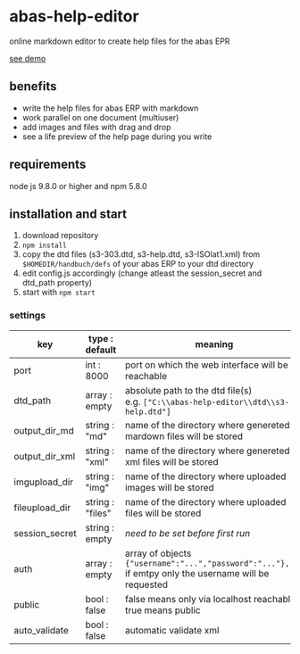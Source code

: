 # abas-help-editor
online markdown editor to create help files for the abas EPR

[see demo](https://a-h-e.herokuapp.com/edit/playground)

## benefits
- write the help files for abas ERP with markdown
- work parallel on one document (multiuser)
- add images and files with drag and drop
- see a life preview of the help page during you write

## requirements
node js 9.8.0 or higher and npm 5.8.0

## installation and start
1. download repository
2. `npm install`
3. copy the dtd files (s3-303.dtd, s3-help.dtd, s3-ISOlat1.xml) from `$HOMEDIR/handbuch/defs` of your abas ERP to your dtd directory
4. edit config.js accordingly (change atleast the session_secret and dtd_path property)
5. start with `npm start`

### settings
| key             | type : default  | meaning                                                                                                             |
| --------------- | --------------- | ------------------------------------------------------------------------------------------------------------------- |
| port            | int : 8000      | port on which the web interface will be reachable                                                                   |
| dtd_path        | array : empty   | absolute path to the dtd file(s) <br/> e.g. `["C:\\abas-help-editor\\dtd\\s3-help.dtd"]`                            |
| output_dir_md   | string : "md"   | name of the directory where genereted mardown files will be stored                                                  |
| output_dir_xml  | string : "xml"  | name of the directory where genereted xml files will be stored                                                      |
| imgupload_dir   | string : "img"  | name of the directory where uploaded images will be stored                                                          |
| fileupload_dir  | string : "files"| name of the directory where uploaded files will be stored                                                           |
| session_secret  | string : empty  | *need to be set before first run*                                                                                   |
| auth            | array : empty   | array of objects `{"username":"...","password":"..."},...` <br/> if emtpy only the username will be requested       |
| public          | bool : false    | false means only via localhost reachable, true means public                                                         |
| auto_validate   | bool : false    | automatic validate xml                                                                                              |
